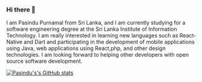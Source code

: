 ### Hi there 👋

I am Pasindu Purnamal from Sri Lanka, and I am currently studying for a software engineering degree at the Sri Lanka Institute of Information Technology. I am really interested in learning new languages such as React-Native and Dart and participating in the development of mobile applications using Java, web applications using React,php, and other design technologies. I am looking forward to helping other developers with open source software development.

[![Pasindu's's GitHub stats](https://github-readme-stats.vercel.app/api?username=pasindupurnamal98)](https://github.com/pasindupurnamal98/github-readme-stats)
